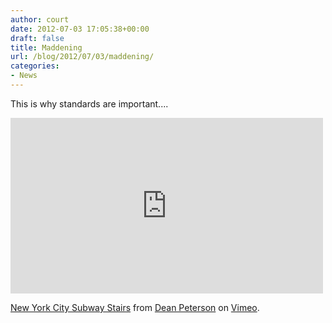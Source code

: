 ```yaml
---
author: court
date: 2012-07-03 17:05:38+00:00
draft: false
title: Maddening
url: /blog/2012/07/03/maddening/
categories:
- News
---
```


This is why standards are important....

<iframe src="http://player.vimeo.com/video/44807536" height="281" frameborder="0" width="500"></iframe>

[New York City Subway Stairs](http://vimeo.com/44807536) from [Dean Peterson](http://vimeo.com/petersoncinema) on [Vimeo](http://vimeo.com).
